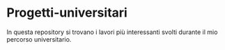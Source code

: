 # Progetti-universitari
In questa repository si trovano i lavori più interessanti svolti durante il mio percorso universitario.
